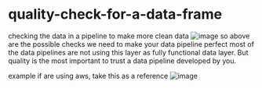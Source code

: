 # quality-check-for-a-data-frame
checking the data in a pipeline to make more clean data 
![image](https://user-images.githubusercontent.com/51296663/205240005-0dee593c-fd29-4c9c-9456-d9705818618e.png)
so above are the possible checks we need to make your data pipeline perfect 
most of the data pipelines are not using this layer as fully functional data layer.
But quality is the most important to trust a data pipeline developed by you. 

example if are using aws, take this as a reference
![image](https://user-images.githubusercontent.com/51296663/205245835-27b8ad3e-be6d-4480-adcd-e83397fe318d.png)

